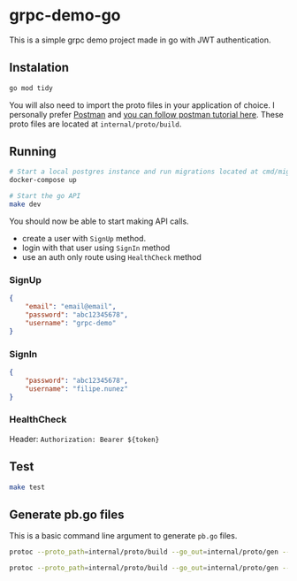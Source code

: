 # grpc-demo-go

This is a simple grpc demo project made in go with JWT authentication.

## Instalation

```bash
go mod tidy
```

You will also need to import the proto files in your application of choice. I personally prefer [Postman](https://www.postman.com/) and [you can follow postman tutorial here](https://learning.postman.com/docs/sending-requests/grpc/grpc-request-interface/). These proto files are located at `internal/proto/build`.

## Running

```bash
# Start a local postgres instance and run migrations located at cmd/migration
docker-compose up
```

```bash
# Start the go API
make dev
```

You should now be able to start making API calls.

-   create a user with `SignUp` method.
-   login with that user using `SignIn` method
-   use an auth only route using `HealthCheck` method

### SignUp

```json
{
    "email": "email@email",
    "password": "abc12345678",
    "username": "grpc-demo"
}
```

### SignIn

```json
{
    "password": "abc12345678",
    "username": "filipe.nunez"
}
```

### HealthCheck

Header: `Authorization: Bearer ${token}`

## Test

```bash
make test
```

## Generate pb.go files

This is a basic command line argument to generate `pb.go` files.

```bash
protoc --proto_path=internal/proto/build --go_out=internal/proto/gen --go_opt=paths=source_relative --go-grpc_out=internal/proto/gen --go-grpc_opt=paths=source_relative internal/proto/build/p_user.proto;
```

```bash
protoc --proto_path=internal/proto/build --go_out=internal/proto/gen --go_opt=paths=source_relative --go-grpc_out=internal/proto/gen --go-grpc_opt=paths=source_relative internal/proto/build/p_app.proto;
```
